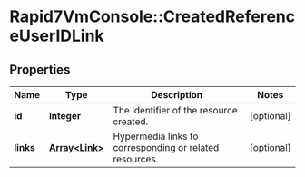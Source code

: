 # Rapid7VmConsole::CreatedReferenceUserIDLink

## Properties
Name | Type | Description | Notes
------------ | ------------- | ------------- | -------------
**id** | **Integer** | The identifier of the resource created. | [optional] 
**links** | [**Array&lt;Link&gt;**](Link.md) | Hypermedia links to corresponding or related resources. | [optional] 


